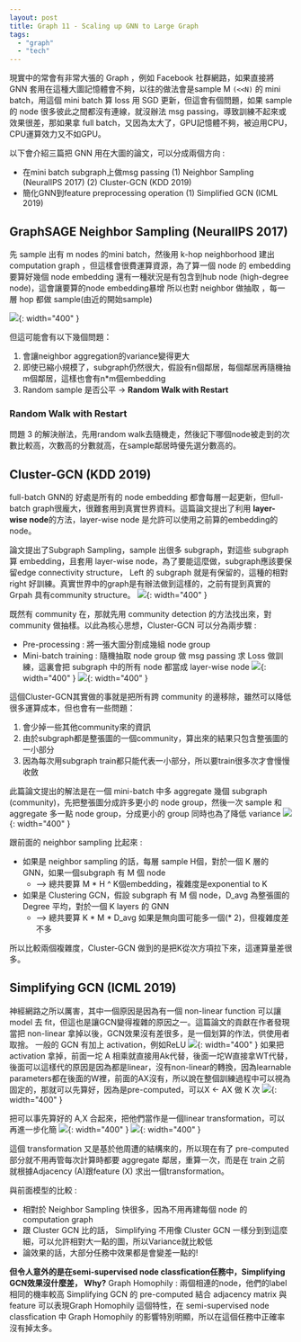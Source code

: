 ```yaml
---
layout: post
title: Graph 11 - Scaling up GNN to Large Graph 
tags: 
  - "graph" 
  - "tech"
---
```


現實中的常會有非常大張的 Graph ，例如 Facebook 社群網路，如果直接將 GNN 套用在這種大圖記憶體會不夠，以往的做法會是sample M `(<<N)` 的 mini batch，用這個 mini batch 算 loss 用 SGD 更新，但這會有個問題，如果 sample 的 node 很多彼此之間都沒有連線，就沒辦法 msg passing，導致訓練不起來或效果很差，那如果拿 full batch，又因為太大了，GPU記憶體不夠，被迫用CPU，CPU運算效力又不如GPU。

以下會介紹三篇把 GNN 用在大圖的論文，可以分成兩個方向 : 
- 在mini batch subgraph上做msg passing
	(1) Neighbor Sampling (NeuralIPS 2017)
	(2) Cluster-GCN (KDD 2019)
- 簡化GNN到feature preprocessing operation
	(1) Simplified GCN (ICML 2019)

## GraphSAGE Neighbor Sampling (NeuralIPS 2017)
先 sample 出有 m nodes 的mini batch，然後用 k-hop neighborhood 建出 computation graph ，但這樣會很費運算資源，為了算一個 node 的 embedding 要算好幾個 node embedding
還有一種狀況是有包含到hub node (high-degree node)，這會讓要算的node embedding暴增
所以也對 neighbor 做抽取 ，每一層 hop 都做 sample(由近的開始sample)

![](https://i.imgur.com/RnKKTDo.png){: width="400" }

但這可能會有以下幾個問題：
1. 會讓neighbor aggregation的variance變得更大
2. 即使已縮小規模了，subgraph仍然很大，假設有n個鄰居，每個鄰居再隨機抽m個鄰居，這樣也會有n*m個embedding
3. Random sample 是否公平 -> **Random Walk with Restart**

### Random Walk with Restart
問題 3 的解決辦法，先用random walk去隨機走，然後記下哪個node被走到的次數比較高，次數高的分數就高，在sample鄰居時優先選分數高的。

## Cluster-GCN (KDD 2019)
full-batch GNN的 好處是所有的 node embedding 都會每層一起更新，但full-batch graph很龐大，很難套用到真實世界資料。這篇論文提出了利用 **layer-wise node**的方法，layer-wise node 是允許可以使用之前算的embedding的node。

論文提出了Subgraph Sampling，sample 出很多 subgraph，對這些 subgraph 算 embedding，且套用 layer-wise node，為了要能這麼做，subgraph應該要保留edge connectivity structure， Left 的 subgraph 就是有保留的，這種的相對 right 好訓練。真實世界中的graph是有辦法做到這樣的，之前有提到真實的 Grpah 具有community structure。
![](https://i.imgur.com/oXYzOdd.png){: width="400" }

既然有 community 在，那就先用 community detection 的方法找出來，對 community 做抽樣。以此為核心思想，Cluster-GCN 可以分為兩步驟 : 
- Pre-processing : 將一張大圖分割成幾組 node group
- Mini-batch training : 隨機抽取 node group 做 msg passing 求 Loss 做訓練，這裏會把 subgraph 中的所有 node 都當成 layer-wise node
![](https://i.imgur.com/8nRk097.png){: width="400" }
![](https://i.imgur.com/gbs3EN8.png){: width="400" }


這個Cluster-GCN其實做的事就是把所有跨 community 的邊移除，雖然可以降低很多運算成本，但也會有一些問題：
1. 會少掉一些其他community來的資訊
2. 由於subgraph都是整張圖的一個community，算出來的結果只包含整張圖的一小部分
3. 因為每次用subgraph train都只能代表一小部分，所以要train很多次才會慢慢收斂


此篇論文提出的解法是在一個 mini-batch 中多 aggregate 幾個 subgraph (community)，先把整張圖分成許多更小的 node group，然後一次 sample 和 aggregate 多一點 node group，分成更小的 group 同時也為了降低 variance
![](https://i.imgur.com/RAv5TLz.png){: width="400" }


跟前面的 neighbor sampling 比起來 : 
- 如果是 neighbor sampling 的話，每層 sample H個，對於一個 K 層的 GNN，如果一個subgraph 有 M 個 node
    - --> 總共要算 M * H ^ K個embedding，複雜度是exponential to K
- 如果是 Clustering GCN，假設 subgraph 有 M 個 node，D_avg 為整張圖的 Degree 平均，對於一個 K layers 的 GNN
    - --> 總共要算 K * M * D_avg 如果是無向圖可能多一個(* 2)，但複雜度差不多

所以比較兩個複雜度，Cluster-GCN 做到的是把K從次方項拉下來，這運算量差很多。

## Simplifying GCN (ICML 2019)
神經網路之所以厲害，其中一個原因是因為有一個 non-linear function 可以讓 model 去 fit，但這也是讓GCN變得複雜的原因之一。這篇論文的貢獻在作者發現當把 non-linear 拿掉以後，GCN效果沒有差很多，是一個划算的作法，供使用者取捨。
一般的 GCN 有加上 activation，例如ReLU
![](https://i.imgur.com/GrNJHWG.png){: width="400" }
如果把 activation 拿掉，前面一坨 A 相乘就直接用Ak代替，後面一坨W直接拿WT代替，後面可以這樣代的原因是因為都是linear，沒有non-linear的轉換，因為learnable parameters都在後面的W裡，前面的AX沒有，所以說在整個訓練過程中可以視為固定的，那就可以先算好，因為是pre-computed，可以X <- AX 做 K 次
![](https://i.imgur.com/Cmrujc1.png){: width="400" }

把可以事先算好的 A,X 合起來，把他們當作是一個linear transformation，可以再進一步化簡
![](https://i.imgur.com/pIykU62.png){: width="400" }
![](https://i.imgur.com/n2roDSB.png){: width="400" }

這個 transformation 又是基於他周遭的結構來的，所以現在有了 pre-computed 部分就不用再管每次計算時都要 aggregate 鄰居，重算一次，而是在 train 之前就根據Adjacency (A)跟feature (X) 求出一個transformation。

與前面模型的比較 : 
- 相對於 Neighbor Sampling 快很多，因為不用再建每個 node 的 computation graph
- 跟 Cluster GCN 比的話， Simplifying 不用像 Cluster GCN 一樣分到到這麼細，可以允許相對大一點的圖，所以Variance就比較低
- 論效果的話，大部分任務中效果都是會變差一點的!

**但令人意外的是在semi-supervised node classfication任務中，Simplifying GCN效果沒什麼差， Why?**
Graph Homophily : 兩個相連的node，他們的label相同的機率較高
Simplifying GCN 的 pre-computed 結合 adjacency matrix 與 feature 可以表現Graph Homophily 這個特性，在 semi-supervised node classfication 中 Graph Homophily 的影響特別明顯，所以在這個任務中正確率沒有掉太多。

















